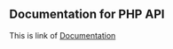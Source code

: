 
## Documentation for PHP API
This is link of [Documentation](https://documenter.getpostman.com/view/6602132/Tzm2Ke2g "API DOCS")
